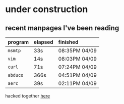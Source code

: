 # under construction

## recent manpages I've been reading

| program | elapsed | finished |
| :---    | :---    | :---     |
| `msmtp` | 33s | 08:35PM 04/09 |
| `vim` | 14s | 08:03PM 04/09 |
| `curl` | 71s | 07:24PM 04/09 |
| `abduco` | 366s | 04:51PM 04/09 |
| `aerc` | 39s | 02:11PM 04/09 |

hacked together [here](https://git.sr.ht/~mizlan/morgan)
